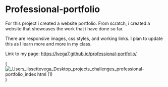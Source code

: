 # Professional-portfolio

For this project i created a website portfolio. From scratch, i created a website that showcases the work that i have done so far.

There are responsive images, css styles, and working links. I plan to update this as I learn more and more in my class. 

Link to my page: https://lvega7.github.io/professional-portfolio/

(![_Users_lissettevega_Desktop_projects_challenges_professional-portfolio_index html (1)](https://user-images.githubusercontent.com/88006211/132139971-7e656478-7197-44c7-b38b-e720bfc2fbb8.png))